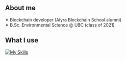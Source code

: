  ## About me
 ✦ Blockchain developer (Alyra Blockchain School alumni)
 <br/>
 ✦ B.Sc. Environmental Science @ UBC (class of 2021)


## What I use
[![My Skills](https://skillicons.dev/icons?i=js,solidity,react,next,tailwind,figma)](https://skillicons.dev)
